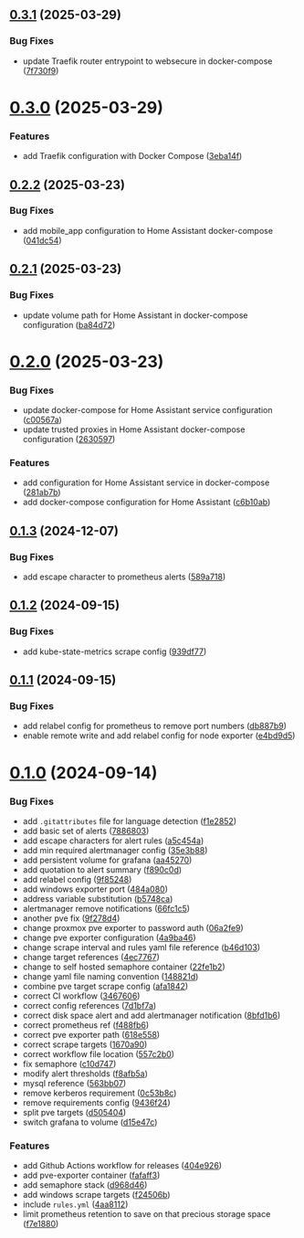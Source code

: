 ## [0.3.1](https://github.com/binary-braids/docker-homelab/compare/v0.3.0...v0.3.1) (2025-03-29)


### Bug Fixes

* update Traefik router entrypoint to websecure in docker-compose ([7f730f9](https://github.com/binary-braids/docker-homelab/commit/7f730f955ebf89eeca9d329c30c12d6d1c28581e))



# [0.3.0](https://github.com/binary-braids/docker-homelab/compare/v0.2.2...v0.3.0) (2025-03-29)


### Features

* add Traefik configuration with Docker Compose ([3eba14f](https://github.com/binary-braids/docker-homelab/commit/3eba14f4d5ea458e6e406a77c806d524cd6aa1d3))



## [0.2.2](https://github.com/binary-braids/docker-homelab/compare/v0.2.1...v0.2.2) (2025-03-23)


### Bug Fixes

* add mobile_app configuration to Home Assistant docker-compose ([041dc54](https://github.com/binary-braids/docker-homelab/commit/041dc5469a86561c7ee589aa53b3b2981cc6dff9))



## [0.2.1](https://github.com/binary-braids/docker-homelab/compare/v0.2.0...v0.2.1) (2025-03-23)


### Bug Fixes

* update volume path for Home Assistant in docker-compose configuration ([ba84d72](https://github.com/binary-braids/docker-homelab/commit/ba84d720f0ae8d7cff694ffb44030425d82749d5))



# [0.2.0](https://github.com/binary-braids/docker-homelab/compare/v0.1.3...v0.2.0) (2025-03-23)


### Bug Fixes

* update docker-compose for Home Assistant service configuration ([c00567a](https://github.com/binary-braids/docker-homelab/commit/c00567a966ffef46c959161f085efe5fc6348f93))
* update trusted proxies in Home Assistant docker-compose configuration ([2630597](https://github.com/binary-braids/docker-homelab/commit/2630597784a667fe5466dd5bb962f6ac2e4f7f10))


### Features

* add configuration for Home Assistant service in docker-compose ([281ab7b](https://github.com/binary-braids/docker-homelab/commit/281ab7b585c6bd618202982fa9c7308da50a585b))
* add docker-compose configuration for Home Assistant ([c6b10ab](https://github.com/binary-braids/docker-homelab/commit/c6b10ab3ea2f1e84e8fe70a959e6b161bdd4cd05))



## [0.1.3](https://github.com/binary-braids/docker-homelab/compare/v0.1.2...v0.1.3) (2024-12-07)


### Bug Fixes

* add escape character to prometheus alerts ([589a718](https://github.com/binary-braids/docker-homelab/commit/589a71813212848c98351c208ad69f0faf21fa00))



## [0.1.2](https://github.com/binary-braids/docker-homelab/compare/v0.1.1...v0.1.2) (2024-09-15)


### Bug Fixes

* add kube-state-metrics scrape config ([939df77](https://github.com/binary-braids/docker-homelab/commit/939df77b377933c8a3c237a91916154061371433))



## [0.1.1](https://github.com/binary-braids/docker-homelab/compare/v0.1.0...v0.1.1) (2024-09-15)


### Bug Fixes

* add relabel config for prometheus to remove port numbers ([db887b9](https://github.com/binary-braids/docker-homelab/commit/db887b9f2e174d3953f93fc21e4ae580833cd332))
* enable remote write and add relabel config for node exporter ([e4bd9d5](https://github.com/binary-braids/docker-homelab/commit/e4bd9d51942d1eb23e9cff9ff48de79f34011c8a))



# [0.1.0](https://github.com/binary-braids/docker-homelab/compare/f488fb61f513c95aa04590766c90d0497841668d...v0.1.0) (2024-09-14)


### Bug Fixes

* add `.gitattributes` file for language detection ([f1e2852](https://github.com/binary-braids/docker-homelab/commit/f1e285284089d133b9a8c3d53dcb6d26143b10b2))
* add basic set of alerts ([7886803](https://github.com/binary-braids/docker-homelab/commit/7886803fe2fa28cfd554912b05c70bb642f15251))
* add escape characters for alert rules ([a5c454a](https://github.com/binary-braids/docker-homelab/commit/a5c454ac32bc4e1a7bfc0dd5ffb209faa9425e4e))
* add min required alertmanager config ([35e3b88](https://github.com/binary-braids/docker-homelab/commit/35e3b88a73a9fd1a7b001dc754983b8cee35d45c))
* add persistent volume for grafana ([aa45270](https://github.com/binary-braids/docker-homelab/commit/aa452706c819f343176b1459307db9f645abc92e))
* add quotation to alert summary ([f890c0d](https://github.com/binary-braids/docker-homelab/commit/f890c0da27ba74ccd46c990012f4516a33b32030))
* add relabel config ([9f85248](https://github.com/binary-braids/docker-homelab/commit/9f85248d5006a100462fe1b411dca92bbebf5310))
* add windows exporter port ([484a080](https://github.com/binary-braids/docker-homelab/commit/484a080d92aafacd3d4d60e6a77b265d4dc2b3ff))
* address variable substitution ([b5748ca](https://github.com/binary-braids/docker-homelab/commit/b5748ca30ac98bedac2fa23cbcc245461e1f9d39))
* alertmanager remove notifications ([66fc1c5](https://github.com/binary-braids/docker-homelab/commit/66fc1c58c33cb52b5c34ced9c9d1bf6294c5e758))
* another pve fix ([9f278d4](https://github.com/binary-braids/docker-homelab/commit/9f278d483987fc95a4738976dc6b513982f7726e))
* change proxmox pve exporter to password auth ([06a2fe9](https://github.com/binary-braids/docker-homelab/commit/06a2fe9925567dd6589a3b2735a27927d346c0e8))
* change pve exporter configuration ([4a9ba46](https://github.com/binary-braids/docker-homelab/commit/4a9ba4689fc07e821565d8e9d513f191ce255729))
* change scrape interval and rules yaml file reference ([b46d103](https://github.com/binary-braids/docker-homelab/commit/b46d103d0a42b119c5e6f280416735cf2b4fd90c))
* change target references ([4ec7767](https://github.com/binary-braids/docker-homelab/commit/4ec7767fd55b920c95ce773f1de6b06f2f5bff23))
* change to self hosted semaphore container ([22fe1b2](https://github.com/binary-braids/docker-homelab/commit/22fe1b29f86adbc9cbd2a655c19034cf878f842f))
* change yaml file naming convention ([148821d](https://github.com/binary-braids/docker-homelab/commit/148821d84146f89d15bf72e9af85081788469bcf))
* combine pve target scrape config ([afa1842](https://github.com/binary-braids/docker-homelab/commit/afa1842da46691f6d6fe4eea5434c4293725e2fd))
* correct CI workflow ([3467606](https://github.com/binary-braids/docker-homelab/commit/3467606c5b10a77e6e20c398620761ec183bc917))
* correct config references ([7d1bf7a](https://github.com/binary-braids/docker-homelab/commit/7d1bf7ab77b248c3db17aed1b2b884863a0042e6))
* correct disk space alert and add alertmanager notification ([8bfd1b6](https://github.com/binary-braids/docker-homelab/commit/8bfd1b68b4aa919eb66db2bee0484780896269a1))
* correct prometheus ref ([f488fb6](https://github.com/binary-braids/docker-homelab/commit/f488fb61f513c95aa04590766c90d0497841668d))
* correct pve exporter path ([618e558](https://github.com/binary-braids/docker-homelab/commit/618e55801036db758b2c542087bed80fe341fa46))
* correct scrape targets ([1670a90](https://github.com/binary-braids/docker-homelab/commit/1670a90598e03718c1c798f981d9382e365ff1ae))
* correct workflow file location ([557c2b0](https://github.com/binary-braids/docker-homelab/commit/557c2b0b0613b63275f566cf3b47e27de57e3a6a))
* fix semaphore ([c10d747](https://github.com/binary-braids/docker-homelab/commit/c10d74797be19ab3f0fa1883ff625e2a091ec209))
* modify alert thresholds ([f8afb5a](https://github.com/binary-braids/docker-homelab/commit/f8afb5a1f95cb48ce9709fcd7d340d5b15e92cd9))
* mysql reference ([563bb07](https://github.com/binary-braids/docker-homelab/commit/563bb079316983f976d72f9b54eb85d080dbacda))
* remove kerberos requirement ([0c53b8c](https://github.com/binary-braids/docker-homelab/commit/0c53b8c26594c977ce7ec454d51b7190d68182ea))
* remove requirements config ([9436f24](https://github.com/binary-braids/docker-homelab/commit/9436f2472a685ef055e16a716ff6203c37d17ca3))
* split pve targets ([d505404](https://github.com/binary-braids/docker-homelab/commit/d505404c1a643209123e36cadcf03ec635546399))
* switch grafana to volume ([d15e47c](https://github.com/binary-braids/docker-homelab/commit/d15e47c05f42a35304e3bc9b6acbe4416b1a00e2))


### Features

* add Github Actions workflow for releases ([404e926](https://github.com/binary-braids/docker-homelab/commit/404e926e9ed02110141e49eacf077f2d67d524ee))
* add pve-exporter container ([fafaff3](https://github.com/binary-braids/docker-homelab/commit/fafaff3fcf829a9fd1528afa7ce1b809cdf2e8b2))
* add semaphore stack ([d968d46](https://github.com/binary-braids/docker-homelab/commit/d968d46c5d593d2433bf743b278f4a9d68bafd6a))
* add windows scrape targets ([f24506b](https://github.com/binary-braids/docker-homelab/commit/f24506b351dd002afb7e5e8ba84262e6eadbb5e7))
* include `rules.yml` ([4aa8112](https://github.com/binary-braids/docker-homelab/commit/4aa8112e61485a3d4af810ede77446d55f9e77ad))
* limit prometheus retention to save on that precious storage space ([f7e1880](https://github.com/binary-braids/docker-homelab/commit/f7e188020c484238c15a9fef0f20e42a83b8493b))



